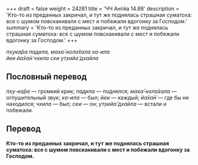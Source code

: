 +++
draft = false
weight = 24281
title = 'ЧЧ Антйа 14.88'
description = 'Кто-то из преданных закричал, и тут же поднялась страшная суматоха: все с шумом повскакивали с мест и побежали вдогонку за Господом.'
summary = 'Кто-то из преданных закричал, и тут же поднялась страшная суматоха: все с шумом повскакивали с мест и побежали вдогонку за Господом.'
+++

_пхука̄ра пад̣ила, маха̄-кола̄хала ха-ила  
йеи йа̄ха̄н̇ чхила сеи ут̣хийа̄ дха̄ила_

## Пословный перевод

_пху_\-_ка̄ра_ — громкий крик; _пад̣ила_ — поднялся; _маха̄_\-_кола̄хала_ — оглушительный звук; _ха_\-_ила_ — был; _йеи_ — каждый; _йа̄ха̄н̇_ — где бы ни находился; _чхила_ — был; _сеи_ — он; _ут̣хийа̄_ _дха̄ила_ — встали и побежали.

## Перевод

**Кто-то из преданных закричал, и тут же поднялась страшная суматоха: все с шумом повскакивали с мест и побежали вдогонку за Господом.**
